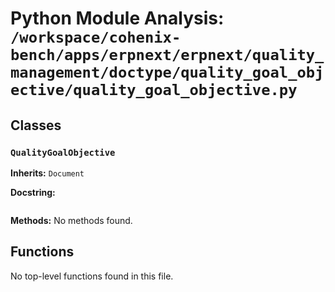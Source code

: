 # Python Module Analysis: `/workspace/cohenix-bench/apps/erpnext/erpnext/quality_management/doctype/quality_goal_objective/quality_goal_objective.py`

## Classes

### `QualityGoalObjective`
**Inherits:** `Document`


**Docstring:**
```

```

**Methods:**
No methods found.




## Functions

No top-level functions found in this file.
